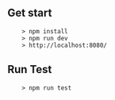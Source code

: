 ## Get start

```
	> npm install
	> npm run dev
	> http://localhost:8080/
```

## Run Test

```
	> npm run test
```
